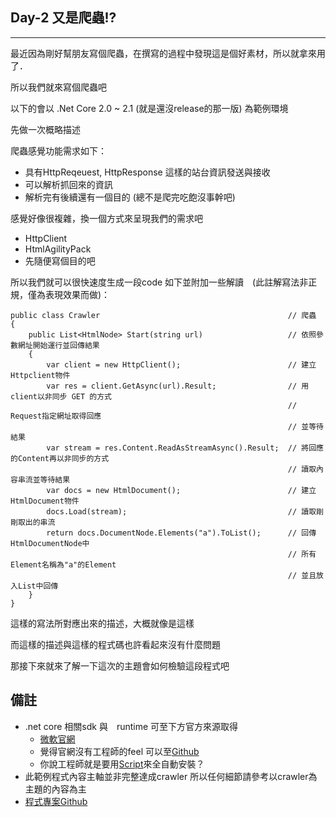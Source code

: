 ## Day-2 又是爬蟲!?
---
最近因為剛好幫朋友寫個爬蟲，在撰寫的過程中發現這是個好素材，所以就拿來用了．

所以我們就來寫個爬蟲吧

以下的會以 .Net Core 2.0 ~ 2.1 (就是還沒release的那一版) 為範例環境

先做一次概略描述

爬蟲感覺功能需求如下：
 - 具有HttpReqeuest, HttpResponse 這樣的站台資訊發送與接收
 - 可以解析抓回來的資訊
 - 解析完有後續還有一個目的 (總不是爬完吃飽沒事幹吧)

感覺好像很複雜，換一個方式來呈現我們的需求吧

 - HttpClient
 - HtmlAgilityPack
 - 先隨便寫個目的吧

所以我們就可以很快速度生成一段code 如下並附加一些解讀　(此註解寫法非正規，僅為表現效果而做)：
```
public class Crawler                                          // 爬蟲
{
    public List<HtmlNode> Start(string url)                   // 依照參數網址開始運行並回傳結果
    {
        var client = new HttpClient();                        // 建立Httpclient物件
        var res = client.GetAsync(url).Result;                // 用client以非同步 GET 的方式
                                                              // Request指定網址取得回應
                                                              // 並等待結果
        var stream = res.Content.ReadAsStreamAsync().Result;  // 將回應的Content再以非同步的方式
                                                              // 讀取內容串流並等待結果
        var docs = new HtmlDocument();                        // 建立HtmlDocument物件
        docs.Load(stream);                                    // 讀取剛剛取出的串流
        return docs.DocumentNode.Elements("a").ToList();      // 回傳HtmlDocumentNode中
                                                              // 所有Element名稱為"a"的Element
                                                              // 並且放入List中回傳
    }
}
```

這樣的寫法所對應出來的描述，大概就像是這樣

而這樣的描述與這樣的程式碼也許看起來沒有什麼問題

那接下來就來了解一下這次的主題會如何檢驗這段程式吧

備註
---

 - .net core 相關sdk 與　runtime 可至下方官方來源取得
   - [微軟官網](https://www.microsoft.com/net/download/windows)
   - 覺得官網沒有工程師的feel 可以至[Github](https://github.com/dotnet/core/blob/master/release-notes/download-archives/2.1.2-sdk-download.md)
   - 你說工程師就是要用[Script](https://github.com/dotnet/docs/blob/master/docs/core/tools/dotnet-install-script.md)來全自動安裝？
 - 此範例程式內容主軸並非完整達成crawler 所以任何細節請參考以crawler為主題的內容為主
 - [程式專案Github](https://github.com/dcvsling/30day-clean-code/tree/master/src)